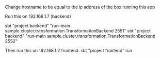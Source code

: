Change hostname to be equal to the ip address of the box running this app

Run this on 192.168.1.7 (backend)

sbt "project backend" "run-main sample.cluster.transformation.TransformationBackend 2551"
sbt "project backend" "run-main sample.cluster.transformation.TransformationBackend 2552"

Then run this on 192.168.1.2 frontend:
sbt "project frontend" run
